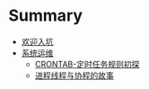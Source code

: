 # Summary

* [欢迎入坑](README.md)
* [系统运维](Linux/LinuxReadme.md)
  - [CRONTAB-定时任务规则初探](Linux/Crontab.md)
  - [进程线程与协程的故事](Linux/Process.md)